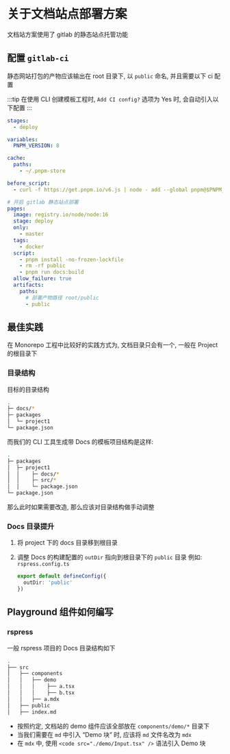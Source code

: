 # 关于文档站点部署方案

文档站方案使用了 gitlab 的静态站点托管功能

## 配置 `gitlab-ci`

静态网站打包的产物应该输出在 root 目录下, 以 `public` 命名, 并且需要以下 ci 配置

:::tip
在使用 CLI 创建模板工程时, `Add CI config?` 选项为 Yes 时, 会自动引入以下配置
:::

```yaml
stages:
  - deploy

variables:
  PNPM_VERSION: 8

cache:
  paths:
    - ~/.pnpm-store

before_script:
  - curl -f https://get.pnpm.io/v6.js | node - add --global pnpm@$PNPM_VERSION

# 开启 gitlab 静态站点部署
pages:
  image: registry.io/node/node:16
  stage: deploy
  only:
    - master
  tags:
    - docker
  script:
    - pnpm install -no-frozen-lockfile
    - rm -rf public
    - pnpm run docs:build
  allow_failure: true
  artifacts:
    paths:
      # 部署产物路径 root/public
      - public
```

## 最佳实践

在 Monorepo 工程中比较好的实践方式为, 文档目录只会有一个, 一般在 Project 的根目录下

### 目录结构

目标的目录结构

```bash
.
├─ docs/*
├─ packages
│  └─ project1
└─ package.json
```

而我们的 CLI 工具生成带 Docs 的模板项目结构是这样:

```bash
.
├─ packages
│  ├─ project1
│  │    ├─ docs/*
│  │    ├─ src/*
│  │    └─ package.json
└─ package.json
```

那么此时如果需要改造, 那么应该对目录结构做手动调整

### Docs 目录提升

1. 将 project 下的 docs 目录移到根目录

2. 调整 Docs 的构建配置的 `outDir` 指向到根目录下的 `public` 目录
   例如: `rspress.config.ts`
   ```ts
   export default defineConfig({
     outDir: 'public'
   })
   ```

## Playground 组件如何编写

### rspress

一般 rspress 项目的 Docs 目录结构如下

```bash
.
├── src
│   ├── components
│   │   ├── demo
│   │   │    ├── a.tsx
│   │   │    ├── b.tsx
│   │   ├── a.mdx
│   ├── public
│   ├── index.md
```

- 按照约定, 文档站的 demo 组件应该全部放在 `components/demo/*` 目录下
- 当我们需要在 `md` 中引入 “Demo 块” 时, 应该将 `md` 文件名改为 `mdx`
- 在 `mdx` 中, 使用 `<code src="./demo/Input.tsx" />` 语法引入 Demo 块
